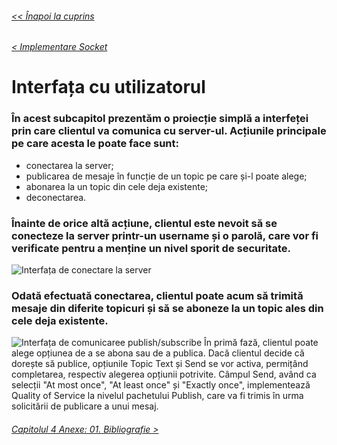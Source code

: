 ###### [<< Înapoi la cuprins](../Cuprins.md)
###### [< Implementare Socket](21.%20Implementare%20Socket)
# Interfața cu utilizatorul
### În acest subcapitol prezentăm o proiecție simplă a interfeței prin care clientul va comunica cu server-ul. Acțiunile principale pe care acesta le poate face sunt:
  - conectarea la server;
  - publicarea de mesaje în funcție de un topic pe care și-l poate alege;
  - abonarea la un topic din cele deja existente;
  - deconectarea.
### Înainte de orice altă acțiune, clientul este nevoit să se conecteze la server printr-un username și o parolă, care vor fi verificate pentru a menține un nivel sporit de securitate.
![Interfața de conectare la server](../Img/connect_UI.png)
### Odată efectuată conectarea, clientul poate acum să trimită mesaje din diferite topicuri și să se aboneze la un topic ales din cele deja existente.
![Interfața de comunicaree publish/subscribe](../Img/publish_subscribe_UI.png)
În primă fază, clientul poate alege opțiunea de a se abona sau de a publica. Dacă clientul decide că dorește să publice, opțiunile Topic Text și Send se vor activa, permițând completarea, respectiv alegerea opțiunii potrivite. Câmpul Send, având ca selecții "At most once", "At least once" și "Exactly once", implementează Quality of Service la nivelul pachetului Publish, care va fi trimis în urma solicitării de publicare a unui mesaj. 
###### [Capitolul 4 Anexe: 01. Bibliografie >](../Capitolul%204%20Anexe/01.%20Bibliografie.md)

